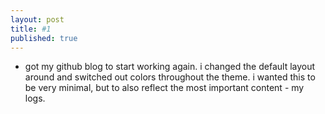 ```yaml
---
layout: post
title: #1
published: true
---
```

- got my github blog to start working again. i changed the default layout around and switched out colors throughout the theme. i wanted this to be very minimal, but to also reflect the most important content - my logs.
  



